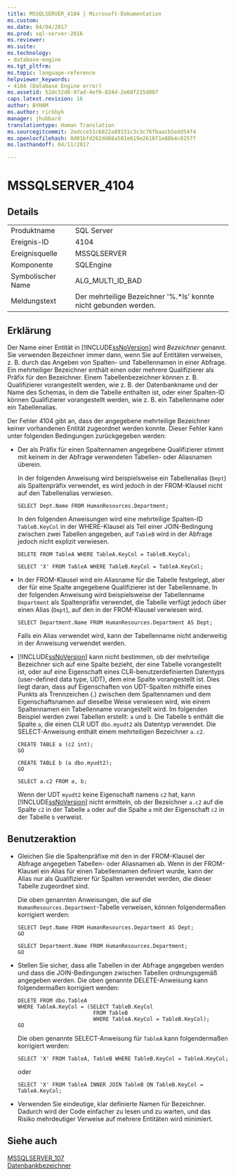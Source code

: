 ```yaml
---
title: MSSQLSERVER_4104 | Microsoft-Dokumentation
ms.custom: 
ms.date: 04/04/2017
ms.prod: sql-server-2016
ms.reviewer: 
ms.suite: 
ms.technology:
- database-engine
ms.tgt_pltfrm: 
ms.topic: language-reference
helpviewer_keywords:
- 4104 (Database Engine error)
ms.assetid: 52dc32d8-97ad-4ef0-834d-2e68f215d007
caps.latest.revision: 16
author: BYHAM
ms.author: rickbyh
manager: jhubbard
translationtype: Human Translation
ms.sourcegitcommit: 2edcce51c6822a89151c3c3c76fbaacb5edd54f4
ms.openlocfilehash: 8d01bfd262dd88a501e619e2618f1e88b4c8257f
ms.lasthandoff: 04/11/2017

---
```

# <a name="mssqlserver4104"></a>MSSQLSERVER_4104
  
## <a name="details"></a>Details  
  
|||  
|-|-|  
|Produktname|SQL Server|  
|Ereignis-ID|4104|  
|Ereignisquelle|MSSQLSERVER|  
|Komponente|SQLEngine|  
|Symbolischer Name|ALG_MULTI_ID_BAD|  
|Meldungstext|Der mehrteilige Bezeichner '%.*ls' konnte nicht gebunden werden.|  
  
## <a name="explanation"></a>Erklärung  
Der Name einer Entität in [!INCLUDE[ssNoVersion](../../includes/ssnoversion-md.md)] wird *Bezeichner* genannt. Sie verwenden Bezeichner immer dann, wenn Sie auf Entitäten verweisen, z. B. durch das Angeben von Spalten- und Tabellennamen in einer Abfrage. Ein mehrteiliger Bezeichner enthält einen oder mehrere Qualifizierer als Präfix für den Bezeichner. Einem Tabellenbezeichner können z. B. Qualifizierer vorangestellt werden, wie z. B. der Datenbankname und der Name des Schemas, in dem die Tabelle enthalten ist, oder einer Spalten-ID können Qualifizierer vorangestellt werden, wie z. B. ein Tabellenname oder ein Tabellenalias.  
  
Der Fehler 4104 gibt an, dass der angegebene mehrteilige Bezeichner keiner vorhandenen Entität zugeordnet werden konnte. Dieser Fehler kann unter folgenden Bedingungen zurückgegeben werden:  
  
-   Der als Präfix für einen Spaltennamen angegebene Qualifizierer stimmt mit keinem in der Abfrage verwendeten Tabellen- oder Aliasnamen überein.  
  
    In der folgenden Anweisung wird beispielsweise ein Tabellenalias (`Dept`) als Spaltenpräfix verwendet, es wird jedoch in der FROM-Klausel nicht auf den Tabellenalias verwiesen.  
  
    ```  
    SELECT Dept.Name FROM HumanResources.Department;  
    ```  
  
    In den folgenden Anweisungen wird eine mehrteilige Spalten-ID `TableB.KeyCol` in der WHERE-Klausel als Teil einer JOIN-Bedingung zwischen zwei Tabellen angegeben, auf `TableB` wird in der Abfrage jedoch nicht explizit verwiesen.  
  
    ```  
    DELETE FROM TableA WHERE TableA.KeyCol = TableB.KeyCol;  
    ```  
  
    ```  
    SELECT 'X' FROM TableA WHERE TableB.KeyCol = TableA.KeyCol;  
    ```  
  
-   In der FROM-Klausel wird ein Aliasname für die Tabelle festgelegt, aber der für eine Spalte angegebene Qualifizierer ist der Tabellenname. In der folgenden Anweisung wird beispielsweise der Tabellenname `Department` als Spaltenpräfix verwendet, die Tabelle verfügt jedoch über einen Alias (`Dept`), auf den in der FROM-Klausel verwiesen wird.  
  
    ```  
    SELECT Department.Name FROM HumanResources.Department AS Dept;  
    ```  
  
    Falls ein Alias verwendet wird, kann der Tabellenname nicht anderweitig in der Anweisung verwendet werden.  
  
-   [!INCLUDE[ssNoVersion](../../includes/ssnoversion-md.md)] kann nicht bestimmen, ob der mehrteilige Bezeichner sich auf eine Spalte bezieht, der eine Tabelle vorangestellt ist, oder auf eine Eigenschaft eines CLR-benutzerdefinierten Datentyps (user-defined data type, UDT), dem eine Spalte vorangestellt ist. Dies liegt daran, dass auf Eigenschaften von UDT-Spalten mithilfe eines Punkts als Trennzeichen (.) zwischen dem Spaltennamen und dem Eigenschaftsnamen auf dieselbe Weise verwiesen wird, wie einem Spaltennamen ein Tabellenname vorangestellt wird. Im folgenden Beispiel werden zwei Tabellen erstellt: `a` und `b`. Die Tabelle `b` enthält die Spalte `a`, die einen CLR UDT `dbo.myudt2` als Datentyp verwendet. Die SELECT-Anweisung enthält einem mehrteiligen Bezeichner `a.c2`.  
  
    ```  
    CREATE TABLE a (c2 int);   
    GO  
    ```  
  
    ```  
    CREATE TABLE b (a dbo.myudt2);   
    GO  
    ```  
  
    ```  
    SELECT a.c2 FROM a, b;   
    ```  
  
    Wenn der UDT `myudt2` keine Eigenschaft namens `c2` hat, kann [!INCLUDE[ssNoVersion](../../includes/ssnoversion-md.md)] nicht ermitteln, ob der Bezeichner `a.c2` auf die Spalte `c2` in der Tabelle `a` oder auf die Spalte `a` mit der Eigenschaft `c2` in der Tabelle `b` verweist.  
  
## <a name="user-action"></a>Benutzeraktion  
  
-   Gleichen Sie die Spaltenpräfixe mit den in der FROM-Klausel der Abfrage angegeben Tabellen- oder Aliasnamen ab. Wenn in der FROM-Klausel ein Alias für einen Tabellennamen definiert wurde, kann der Alias nur als Qualifizierer für Spalten verwendet werden, die dieser Tabelle zugeordnet sind.  
  
    Die oben genannten Anweisungen, die auf die `HumanResources.Department`-Tabelle verweisen, können folgendermaßen korrigiert werden:  
  
    ```  
    SELECT Dept.Name FROM HumanResources.Department AS Dept;  
    GO  
    ```  
  
    ```  
    SELECT Department.Name FROM HumanResources.Department;  
    GO  
    ```  
  
-   Stellen Sie sicher, dass alle Tabellen in der Abfrage angegeben werden und dass die JOIN-Bedingungen zwischen Tabellen ordnungsgemäß angegeben werden. Die oben genannte DELETE-Anweisung kann folgendermaßen korrigiert werden:  
  
    ```  
    DELETE FROM dbo.TableA  
    WHERE TableA.KeyCol = (SELECT TableB.KeyCol   
                            FROM TableB   
                            WHERE TableA.KeyCol = TableB.KeyCol);  
    GO  
    ```  
  
    Die oben genannte SELECT-Anweisung für `TableA` kann folgendermaßen korrigiert werden:  
  
    ```  
    SELECT 'X' FROM TableA, TableB WHERE TableB.KeyCol = TableA.KeyCol;  
    ```  
  
    oder  
  
    ```  
    SELECT 'X' FROM TableA INNER JOIN TableB ON TableB.KeyCol = TableA.KeyCol;  
    ```  
  
-   Verwenden Sie eindeutige, klar definierte Namen für Bezeichner. Dadurch wird der Code einfacher zu lesen und zu warten, und das Risiko mehrdeutiger Verweise auf mehrere Entitäten wird minimiert.  
  
## <a name="see-also"></a>Siehe auch  
[MSSQLSERVER_107](~/relational-databases/errors-events/mssqlserver-107-database-engine-error.md)  
[Datenbankbezeichner](~/relational-databases/databases/database-identifiers.md)  
  


